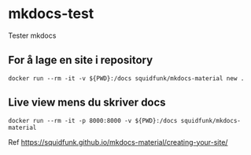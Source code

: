 # mkdocs-test
Tester mkdocs

## For å lage en site i repository

``` docker run --rm -it -v ${PWD}:/docs squidfunk/mkdocs-material new . ```

## Live view mens du skriver docs
``` docker run --rm -it -p 8000:8000 -v ${PWD}:/docs squidfunk/mkdocs-material ```

Ref https://squidfunk.github.io/mkdocs-material/creating-your-site/
